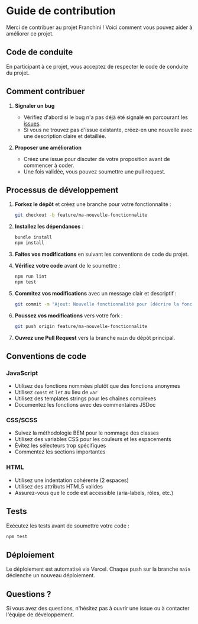 # Guide de contribution

Merci de contribuer au projet Franchini ! Voici comment vous pouvez aider à améliorer ce projet.

## Code de conduite

En participant à ce projet, vous acceptez de respecter le code de conduite du projet.

## Comment contribuer

1. **Signaler un bug**
   - Vérifiez d'abord si le bug n'a pas déjà été signalé en parcourant les [issues](https://github.com/votre-utilisateur/site-franchini/issues).
   - Si vous ne trouvez pas d'issue existante, créez-en une nouvelle avec une description claire et détaillée.

2. **Proposer une amélioration**
   - Créez une issue pour discuter de votre proposition avant de commencer à coder.
   - Une fois validée, vous pouvez soumettre une pull request.

## Processus de développement

1. **Forkez le dépôt** et créez une branche pour votre fonctionnalité :
   ```bash
   git checkout -b feature/ma-nouvelle-fonctionnalite
   ```

2. **Installez les dépendances** :
   ```bash
   bundle install
   npm install
   ```

3. **Faites vos modifications** en suivant les conventions de code du projet.

4. **Vérifiez votre code** avant de le soumettre :
   ```bash
   npm run lint
   npm test
   ```

5. **Commitez vos modifications** avec un message clair et descriptif :
   ```bash
   git commit -m "Ajout: Nouvelle fonctionnalité pour [décrire la fonctionnalité]"
   ```

6. **Poussez vos modifications** vers votre fork :
   ```bash
   git push origin feature/ma-nouvelle-fonctionnalite
   ```

7. **Ouvrez une Pull Request** vers la branche `main` du dépôt principal.

## Conventions de code

### JavaScript
- Utilisez des fonctions nommées plutôt que des fonctions anonymes
- Utilisez `const` et `let` au lieu de `var`
- Utilisez des templates strings pour les chaînes complexes
- Documentez les fonctions avec des commentaires JSDoc

### CSS/SCSS
- Suivez la méthodologie BEM pour le nommage des classes
- Utilisez des variables CSS pour les couleurs et les espacements
- Évitez les sélecteurs trop spécifiques
- Commentez les sections importantes

### HTML
- Utilisez une indentation cohérente (2 espaces)
- Utilisez des attributs HTML5 valides
- Assurez-vous que le code est accessible (aria-labels, rôles, etc.)

## Tests

Exécutez les tests avant de soumettre votre code :

```bash
npm test
```

## Déploiement

Le déploiement est automatisé via Vercel. Chaque push sur la branche `main` déclenche un nouveau déploiement.

## Questions ?

Si vous avez des questions, n'hésitez pas à ouvrir une issue ou à contacter l'équipe de développement.
